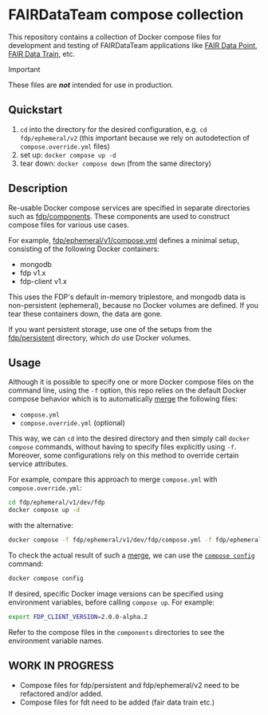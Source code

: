 # FAIRDataTeam compose collection

This repository contains a collection of Docker compose files for development and testing of FAIRDataTeam applications 
like [FAIR Data Point], [FAIR Data Train], etc.

>[!IMPORTANT]
>These files are ***not*** intended for use in production.

## Quickstart

1. `cd` into the directory for the desired configuration, e.g. `cd fdp/ephemeral/v2` (this important because we rely on autodetection of `compose.override.yml` files)
2. set up: `docker compose up -d`
3. tear down: `docker compose down` (from the same directory)

## Description

Re-usable Docker compose services are specified in separate directories such as [fdp/components](./fdp/components).
These components are used to construct compose files for various use cases.

For example, [fdp/ephemeral/v1/compose.yml](fdp/ephemeral/v1/compose.yml) defines a minimal setup, consisting of the following Docker containers:
 
- mongodb
- fdp v1.x
- fdp-client v1.x

This uses the FDP's default in-memory triplestore, and mongodb data is non-persistent (ephemeral), because no Docker volumes are defined. If you tear these containers down, the data are gone.

If you want persistent storage, use one of the setups from the [fdp/persistent](./fdp/persistent) directory, which *do* use Docker volumes.

## Usage

Although it is possible to specify one or more Docker compose files on the command line, using the `-f` option, this repo relies on the default Docker compose behavior which is to automatically [merge] the following files:

- `compose.yml`
- `compose.override.yml` (optional)

This way, we can `cd` into the desired directory and then simply call `docker compose` commands, without having to specify files explicitly using `-f`. 
Moreover, some configurations rely on this method to override certain service attributes. 

For example, compare this approach to merge `compose.yml` with `compose.override.yml`:

```bash
cd fdp/ephemeral/v1/dev/fdp
docker compose up -d
```

with the alternative:

```bash
docker compose -f fdp/ephemeral/v1/dev/fdp/compose.yml -f fdp/ephemeral/v1/dev/fdp/compose.override.yml up -d
```

To check the actual result of such a [merge], we can use the [`compose config`] command:

```bash
docker compose config
``` 

If desired, specific Docker image versions can be specified using environment variables, before calling `compose up`.
For example:

```bash
export FDP_CLIENT_VERSION=2.0.0-alpha.2
```

Refer to the compose files in the `components` directories to see the environment variable names. 

## WORK IN PROGRESS

- Compose files for fdp/persistent and fdp/ephemeral/v2 need to be refactored and/or added.
- Compose files for fdt need to be added (fair data train etc.)

[`compose config`]: https://docs.docker.com/reference/cli/docker/compose/config/
[merge]: https://docs.docker.com/compose/how-tos/multiple-compose-files/merge/
[FAIR Data Point]: https://github.com/FAIRDataTeam/FAIRDataPoint
[FAIR Data Train]: https://github.com/FAIRDataTeam/FAIRDataTrain
